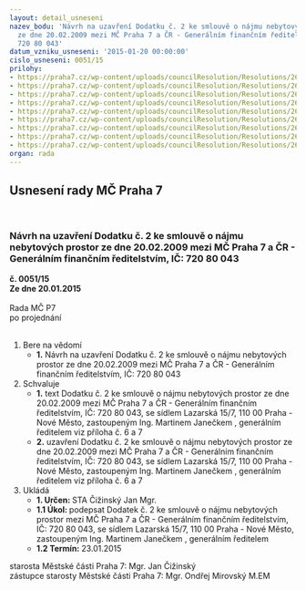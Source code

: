 ```yaml
---
layout: detail_usneseni
nazev_bodu: 'Návrh na uzavření Dodatku č. 2 ke smlouvě o nájmu nebytových prostor
  ze dne 20.02.2009 mezi MČ Praha 7 a ČR - Generálním finančním ředitelstvím, IČ:
  720 80 043'
datum_vzniku_usneseni: '2015-01-20 00:00:00'
cislo_usneseni: 0051/15
prilohy:
- https://praha7.cz/wp-content/uploads/councilResolution/Resolutions/26797/5-15-smloiuva_1-5.pdf
- https://praha7.cz/wp-content/uploads/councilResolution/Resolutions/26797/5-15-smlouva_6-9.pdf
- https://praha7.cz/wp-content/uploads/councilResolution/Resolutions/26797/5-15-usnesen%c3%ad_rm%c4%8d_p7_%c4%8d._0135_09-r_ze_dne_03.02.2009_-_n%c3%a1jemn%c3%ad_smlouva_s_f%c5%99.doc
- https://praha7.cz/wp-content/uploads/councilResolution/Resolutions/26797/5-15-dodatek_%c4%8d._1.pdf
- https://praha7.cz/wp-content/uploads/councilResolution/Resolutions/26797/5-15-usnesen%c3%ad_rm%c4%8d_p7_%c4%8d._0443_09-r_z_%c4%8d._23_ze_dne_28.04.2009_-_dodatek_%c4%8d._1_s_f%c5%99.doc
- https://praha7.cz/wp-content/uploads/councilResolution/Resolutions/26797/5-15-dodatek_c2_konecna_verze_(3)_final.doc
- https://praha7.cz/wp-content/uploads/councilResolution/Resolutions/26797/5-15-p%c5%99%c3%adloha_%c4%8d_1_dodatku_%c4%8d_2__seznam_m%c3%adstnost%c3%ad_k_vyklizen%c3%ad.xls
- https://praha7.cz/wp-content/uploads/councilResolution/Resolutions/26797/5-15-v%c3%bdpis_ares_-_gf%c5%99.pdf
- https://praha7.cz/wp-content/uploads/councilResolution/Resolutions/26797/5-15-v%c3%bdpis_z_katastru_nemovitost%c3%ad_-_lv_7144.pdf
organ: rada
---
```

<div id="ucUsn_pList" class="usn">
	<span><h2>Usnesení rady MČ Praha 7 </h2>
<br></span><div class="standBody">
<span><h3>Návrh na uzavření Dodatku č. 2 ke smlouvě o nájmu nebytových prostor ze dne 20.02.2009 mezi MČ Praha 7 a ČR - Generálním finančním ředitelstvím, IČ: 720 80 043</h3></span><div class="center">
		<strong>č. 0051/15</strong><br>
	</div>
<div class="center">
		<strong>Ze dne 20.01.2015</strong><br><br>
	</div>Rada MČ P7<br> po projednání<br><br><ol>
<li>Bere na vědomí<ul><li>
<strong>1.</strong> Návrh na uzavření Dodatku č. 2 ke smlouvě o nájmu nebytových prostor ze dne 20.02.2009 mezi MČ Praha 7 a ČR - Generálním finančním ředitelstvím, IČ: 720 80 043</li></ul>
</li>
<li>Schvaluje<ul>
<li>
<strong>1.</strong> text Dodatku č. 2 ke smlouvě o nájmu nebytových prostor ze dne 20.02.2009 mezi MČ Praha 7 a ČR - Generálním finančním ředitelstvím, IČ: 720 80 043, se sídlem Lazarská 15/7, 110 00 Praha - Nové Město, zastoupeným Ing. Martinem Janečkem , generálním ředitelem viz příloha č. 6 a 7 </li>
<li>
<strong>2.</strong> uzavření Dodatku č. 2 ke smlouvě o nájmu nebytových prostor ze dne 20.02.2009 mezi MČ Praha 7 a ČR - Generálním finančním ředitelstvím, IČ: 720 80 043, se sídlem Lazarská 15/7, 110 00 Praha - Nové Město, zastoupeným Ing. Martinem Janečkem , generálním ředitelem viz příloha č. 6 a 7             </li>
</ul>
</li>
<li>Ukládá<ul>
<li>
<strong>1. Určen: </strong>STA Čižinský Jan Mgr.</li>
<li>
<strong>1.1 Úkol: </strong>podepsat Dodatek č. 2 ke smlouvě o nájmu nebytových prostor mezi MČ Praha 7 a ČR - Generálním finančním ředitelstvím, IČ: 720 80 043,  se sídlem Lazarská 15/7, 110 00 Praha - Nové Město, zastoupeným  Ing. Martinem Janečkem , generálním ředitelem  </li>
<li>
<strong>1.2 Termín: </strong>23.01.2015</li>
</ul>
</li>
</ol>starosta Městské části Praha 7: Mgr. Jan Čižinský<br>zástupce starosty Městské části Praha 7: Mgr. Ondřej Mirovský M.EM 
</div>
</div>